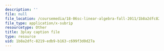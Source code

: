 ```yaml
---
description: ''
file: null
file_location: /coursemedia/18-06sc-linear-algebra-fall-2011/1b8a2dfc8219edb9b163c699f3d0d27a_5IGTFgPqlkw.srt
file_type: application/x-subrip
resourcetype: Other
title: 3play caption file
type: resource
uid: 1b8a2dfc-8219-edb9-b163-c699f3d0d27a
---
```

